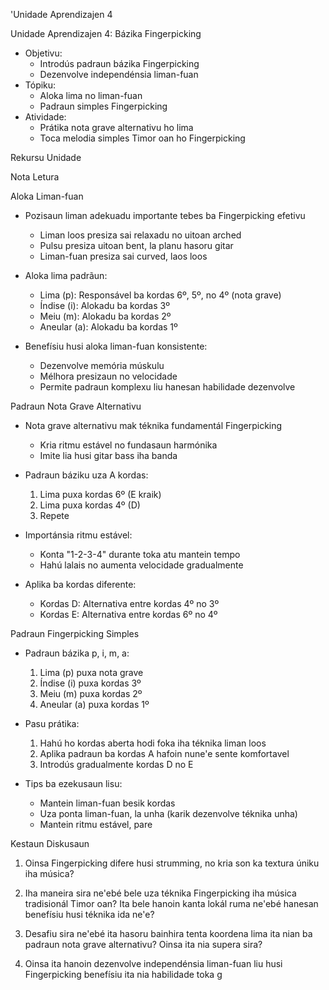 'Unidade Aprendizajen 4

Unidade Aprendizajen 4: Bázika Fingerpicking
- Objetivu:
  * Introdús padraun bázika Fingerpicking
  * Dezenvolve independénsia liman-fuan
- Tópiku:
  * Aloka lima no liman-fuan
  * Padraun simples Fingerpicking
- Atividade:
  * Prátika nota grave alternativu ho lima
  * Toca melodia simples Timor oan ho Fingerpicking

Rekursu Unidade

Nota Letura

Aloka Liman-fuan

- Pozisaun liman adekuadu importante tebes ba Fingerpicking efetivu
  * Liman loos presiza sai relaxadu no uitoan arched
  * Pulsu presiza uitoan bent, la planu hasoru gitar
  * Liman-fuan presiza sai curved, laos loos

- Aloka lima padrãun:
  * Lima (p): Responsável ba kordas 6º, 5º, no 4º (nota grave)
  * Índise (i): Alokadu ba kordas 3º
  * Meiu (m): Alokadu ba kordas 2º
  * Aneular (a): Alokadu ba kordas 1º

- Benefísiu husi aloka liman-fuan konsistente:
  * Dezenvolve memória múskulu
  * Mélhora presizaun no velocidade
  * Permite padraun komplexu liu hanesan habilidade dezenvolve

Padraun Nota Grave Alternativu

- Nota grave alternativu mak téknika fundamentál Fingerpicking
  * Kria ritmu estável no fundasaun harmónika
  * Imite lia husi gitar bass iha banda

- Padraun báziku uza A kordas:
  1. Lima puxa kordas 6º (E kraik)
  2. Lima puxa kordas 4º (D)
  3. Repete

- Importánsia ritmu estável:
  * Konta "1-2-3-4" durante toka atu mantein tempo
  * Hahú lalais no aumenta velocidade gradualmente

- Aplika ba kordas diferente:
  * Kordas D: Alternativa entre kordas 4º no 3º
  * Kordas E: Alternativa entre kordas 6º no 4º

Padraun Fingerpicking Simples

- Padraun bázika p, i, m, a:
  1. Lima (p) puxa nota grave
  2. Índise (i) puxa kordas 3º
  3. Meiu (m) puxa kordas 2º
  4. Aneular (a) puxa kordas 1º

- Pasu prátika:
  1. Hahú ho kordas aberta hodi foka iha téknika liman loos
  2. Aplika padraun ba kordas A hafoin nune'e sente komfortavel
  3. Introdús gradualmente kordas D no E

- Tips ba ezekusaun lisu:
  * Mantein liman-fuan besik kordas
  * Uza ponta liman-fuan, la unha (karik dezenvolve téknika unha)
  * Mantein ritmu estável, pare

Kestaun Diskusaun

1. Oinsa Fingerpicking difere husi strumming, no kria son ka textura úniku iha música?

2. Iha maneira sira ne'ebé bele uza téknika Fingerpicking iha música tradisionál Timor oan? Ita bele hanoin kanta lokál ruma ne'ebé hanesan benefísiu husi téknika ida ne'e?

3. Desafiu sira ne'ebé ita hasoru bainhira tenta koordena lima ita nian ba padraun nota grave alternativu? Oinsa ita nia supera sira?

4. Oinsa ita hanoin dezenvolve independénsia liman-fuan liu husi Fingerpicking benefísiu ita nia habilidade toka g